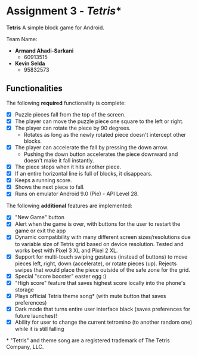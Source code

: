 

# Assignment 3 - *Tetris*\*



****Tetris**** A simple block game for Android.



Team Name:

* **Armand Ahadi-Sarkani**
	- 60913515
* **Kevin Selda**
	- 95832573



## Functionalities

[//]: # (Write [x] to mark off what was accomplished.<br/>)

The following ****required**** functionality is complete:

* [x] Puzzle pieces fall from the top of the screen.
* [x] The player can move the puzzle piece one square to the left or right.
* [x]  The player can rotate the piece by 90 degrees.
	* Rotates as long as the newly rotated piece doesn't intercept other blocks.
* [x] The player can accelerate the fall by pressing the down arrow.
	- Pushing the down button accelerates the piece downward and doesn't make it fall instantly.
* [x]  The piece stops when it hits another piece.
* [x]  If an entire horizontal line is full of blocks, it disappears.
* [x]  Keeps a running score.
* [x]  Shows the next piece to fall.
* [x]  Runs on emulator Android 9.0 (Pie) - API Level 28.

[//]: # (* [ ] Got any features?)
The following ****additional**** features are implemented:<br/>
* [x] "New Game" button 
* [x] Alert when the game is over, with buttons for the user to restart the game or exit the app
* [x] Dynamic compatibility with many different screen sizes/resolutions due to variable size of Tetris grid based on device resolution. Tested and works best with Pixel 3 XL and Pixel 2 XL.
* [x] Support for multi-touch swiping gestures (instead of buttons) to move pieces left, right, down (accelerate), or rotate pieces (up). Rejects swipes that would place the piece outside of the safe zone for the grid.
* [x] Special "score booster" easter egg :)
* [x] "High score" feature that saves highest score locally into the phone's storage
* [x] Plays official Tetris theme song\* (with mute button that saves preferences)
* [x] Dark mode that turns entire user interface black (saves preferences for future launches)!
* [x] Ability for user to change the current tetromino (to another random one) while it is still falling

\* "Tetris" and theme song are a registered trademark of The Tetris Company, LLC.
